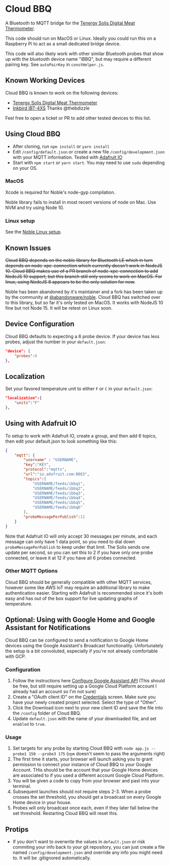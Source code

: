 # Cloud BBQ
A Bluetooth to MQTT bridge for the [Tenergy Solis Digital Meat Thermometer](https://www.amazon.com/Tenergy-Thermometer-Controlled-Bluetooth-Stainless/dp/B077821Z4C).

This code should run on MacOS or Linux.   Ideally you could run this on a Raspberry Pi to act as a small dedicated bridge device.

This code will also likely work with other similar Bluetooth probes that show up with the bluetooth device name "iBBQ", but may require a different pairing key.  See `autoPairKey` in `constHelper.js`.

## Known Working Devices
Cloud BBQ is known to work on the following devices:
* [Tenergy Solis Digital Meat Thermometer](https://www.amazon.com/Tenergy-Thermometer-Controlled-Bluetooth-Stainless/dp/B077821Z4C)
* [Inkbird IBT-4XS](https://www.amazon.com/Inkbird-Wireless-Thermometer-Grilling-Rechargeable/dp/B076QDC5VL) Thanks @thebdizzle

Feel free to open a ticket or PR to add other tested devices to this list.
## Using Cloud BBQ
* After cloning, run `npm install` or `yarn install`
* Edit `/config/default.json` or create a new file `/config/development.json` with your MQTT information.
Tested with [Adafruit IO](https://io.adafruit.com)
* Start with `npm start` or `yarn start`.  You may need to use `sudo` depending on your OS.

### MacOS
Xcode is required for Noble's node-gyp compilation.

Noble library fails to install in most recent versions of node on Mac.  Use NVM and try using Node 10.

### Linux setup
See the [Noble Linux setup](https://github.com/noble/noble).

## Known Issues
~~Cloud BBQ depends on the noble library for Bluetooth LE which in turn depends on node-xpc-connection which currently doesn't work in NodeJS 10.  Cloud BBQ makes use of a PR branch of node-xpc-connection to add NodeJS 10 support, but this branch still only seems to work on MacOS.  For linux, using NodeJS 8 appears to be the only solution for now.~~

Noble has been abandoned by it's maintainer and a fork has been taken up by the community at [@abandonware/noble](https://github.com/abandonware/noble). Cloud BBQ has switched over to this library, but so far it's only tested on MacOS.  It works with NodeJS 10 fine but not Node 15.  It will be retest on Linux soon.

## Device Configuration
Cloud BBQ defaults to expecting a 6 probe device.  If your device has less probes, adjust the number in
your `default.json`:

```json
"device": {
    "probes":6
},
```

## Localization
Set your favored temperature unit to either `F` or `C` in your `default.json`:
```json
"localization":{
    "units":"F"
},
```
## Using with Adafruit IO
To setup to work with Adafruit IO, create a group, and then add 6 topics, then edit your default.json to look something like this:

```json
{
    "mqtt": {
        "username" : "USERNAME",
        "key":"KEY",
        "protocol":"mqtts",
        "url":"io.adafruit.com:8883",
        "topics":[
            "USERNAME/feeds/ibbq1",
            "USERNAME/feeds/ibbq2",
            "USERNAME/feeds/ibbq3",
            "USERNAME/feeds/ibbq4",
            "USERNAME/feeds/ibbq5",
            "USERNAME/feeds/ibbq6"
        ],
        "probeMessagePerPublish":12
    }
}
```

Note that Adafruit IO will only accept 30 messages per minute, and each message can only have 1 data point, so you need to dial down `probeMessagePerPublish` to keep under that limit.  The Solis sends one update per second, so you can set this to 2 if you have only one probe connected, or leave it at 12 if you have all 6 probes connected. 

### Other MQTT Options
Cloud BBQ should be generally compatible with other MQTT services, however some like AWS IoT may require an additional library to make authentication easier.  Starting with Adafruit is recommended since it's both easy and has out of the box support for live updating graphs of temperature.

## Optional: Using with Google Home and Google Assistant for Notifications
Cloud BBQ can be configured to send a notification to Google Home devices using the Google Assistant's Broadcast functionality.  Unfortunately the setup is a bit convoluted, especially if you're not already comfortable with GCP.

### Configuration
1. Follow the instructions here [Configure Google Assistant API](https://developers.google.com/assistant/sdk/guides/service/python/embed/config-dev-project-and-account) (This should be free, but still require setting up a Google Cloud Platform account I already had an account so I'm not sure)
2. Create a "OAuth client ID" on the [Credentials](https://console.developers.google.com/apis/credentials) screen.  Make sure you have your newly created project selected.  Select the type of "Other".
3. Click the Download icon next to your new client ID and save the file into the `/config` folder of Cloud BBQ.
4. Update `default.json` with the name of your downloaded file, and set `enabled` to `true`.

### Usage
1. Set targets for any probe by starting Cloud BBQ with `node app.js --probe1 150 --probe3 175`  (`npm` doesn't seem to pass the arguments right)
2. The first time it starts, your browser will launch asking you to grant permission to connect your instance of Cloud BBQ to your Google Account.  THis should be the account that your Google Home devices are associated to if you used a different account Google Cloud Platform.
3. You will be given a code to copy from your browser and past into your terminal.
4. Subsequent launches should not require steps 2-3.  When a probe crosses the set threshold, you should get a broadcast on every Google Home device in your house.
5. Probes will only broadcast once each, even if they later fall below the set threshold.  Restarting Cloud BBQ will reset this.

## Protips
* If you don't want to overwrite the values in `default.json` or risk commiting your info back to
your git repository, you can just create a file named `/config/development.json` and override any
info you might need to.  It will be .gitignored automatically.